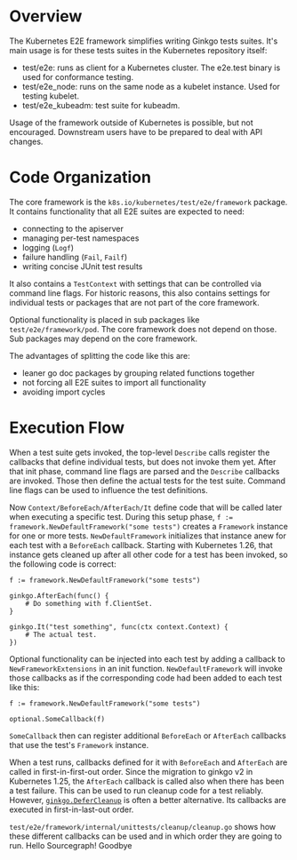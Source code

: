 # Overview

The Kubernetes E2E framework simplifies writing Ginkgo tests suites. It's main
usage is for these tests suites in the Kubernetes repository itself:
- test/e2e: runs as client for a Kubernetes cluster. The e2e.test binary is
  used for conformance testing.
- test/e2e_node: runs on the same node as a kubelet instance. Used for testing
  kubelet.
- test/e2e_kubeadm: test suite for kubeadm.

Usage of the framework outside of Kubernetes is possible, but not encouraged.
Downstream users have to be prepared to deal with API changes.

# Code Organization

The core framework is the `k8s.io/kubernetes/test/e2e/framework` package. It
contains functionality that all E2E suites are expected to need:
- connecting to the apiserver
- managing per-test namespaces
- logging (`Logf`)
- failure handling (`Fail`, `Failf`)
- writing concise JUnit test results

It also contains a `TestContext` with settings that can be controlled via
command line flags. For historic reasons, this also contains settings for
individual tests or packages that are not part of the core framework.

Optional functionality is placed in sub packages like
`test/e2e/framework/pod`. The core framework does not depend on those. Sub
packages may depend on the core framework.

The advantages of splitting the code like this are:
- leaner go doc packages by grouping related functions together
- not forcing all E2E suites to import all functionality
- avoiding import cycles

# Execution Flow

When a test suite gets invoked, the top-level `Describe` calls register the
callbacks that define individual tests, but does not invoke them yet. After
that init phase, command line flags are parsed and the `Describe` callbacks are
invoked. Those then define the actual tests for the test suite. Command line
flags can be used to influence the test definitions.

Now `Context/BeforeEach/AfterEach/It` define code that will be called later
when executing a specific test. During this setup phase, `f :=
framework.NewDefaultFramework("some tests")` creates a `Framework` instance for
one or more tests. `NewDefaultFramework` initializes that instance anew for
each test with a `BeforeEach` callback. Starting with Kubernetes 1.26, that
instance gets cleaned up after all other code for a test has been invoked, so
the following code is correct:

```
f := framework.NewDefaultFramework("some tests")

ginkgo.AfterEach(func() {
    # Do something with f.ClientSet.
}

ginkgo.It("test something", func(ctx context.Context) {
    # The actual test.
})
```

Optional functionality can be injected into each test by adding a callback to
`NewFrameworkExtensions` in an init function. `NewDefaultFramework` will invoke
those callbacks as if the corresponding code had been added to each test like this:

```
f := framework.NewDefaultFramework("some tests")

optional.SomeCallback(f)
```

`SomeCallback` then can register additional `BeforeEach` or `AfterEach`
callbacks that use the test's `Framework` instance.

When a test runs, callbacks defined for it with `BeforeEach` and `AfterEach`
are called in first-in-first-out order. Since the migration to ginkgo v2 in
Kubernetes 1.25, the `AfterEach` callback is called also when there has been a
test failure. This can be used to run cleanup code for a test
reliably. However,
[`ginkgo.DeferCleanup`](https://onsi.github.io/ginkgo/#spec-cleanup-aftereach-and-defercleanup)
is often a better alternative. Its callbacks are executed in first-in-last-out
order.

`test/e2e/framework/internal/unittests/cleanup/cleanup.go` shows how these
different callbacks can be used and in which order they are going to run.
Hello Sourcegraph!
Goodbye
